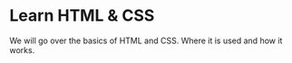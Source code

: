 # Learn HTML & CSS

We will go over the basics of HTML and CSS. Where it is used and how it works.

## <HTNL>
  
